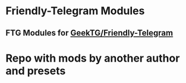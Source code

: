 # Friendly-Telegram Modules

## FTG Modules for [GeekTG/Friendly-Telegram](https://github.com/GeekTG/Friendly-Telegram)

# Repo with mods by another author and presets 


